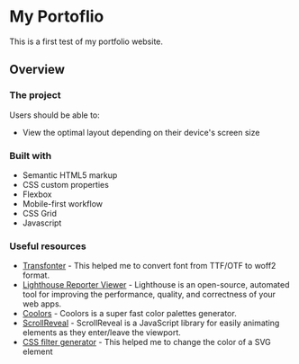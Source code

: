 # My Portoflio

This is a first test of my portfolio website.

## Overview

### The project

Users should be able to:

- View the optimal layout depending on their device's screen size

### Built with

- Semantic HTML5 markup
- CSS custom properties
- Flexbox
- Mobile-first workflow
- CSS Grid
- Javascript

### Useful resources

- [Transfonter](https://transfonter.org/) - This helped me to convert font from TTF/OTF to woff2 format.
- [Lighthouse Reporter Viewer](https://chrome.google.com/webstore/detail/lighthouse/blipmdconlkpinefehnmjammfjpmpbjk?hl=es) - Lighthouse is an open-source, automated tool for improving the performance, quality, and correctness of your web apps.
- [Coolors](https://coolors.co/) - Coolors is a super fast color palettes generator.
- [ScrollReveal](https://scrollrevealjs.org/) - ScrollReveal is a JavaScript library for easily animating elements as they enter/leave the viewport.
- [CSS filter generator](https://codepen.io/sosuke/pen/Pjoqqp) - This helped me to change the color of a SVG element

